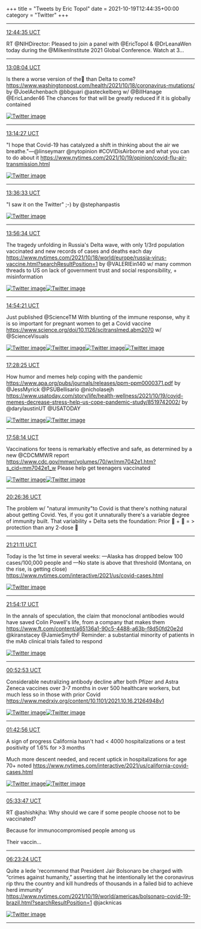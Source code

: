 +++
title = "Tweets by Eric Topol" 
date = 2021-10-19T12:44:35+00:00
category = "Twitter"
+++


---

<a href="https://twitter.com/erictopol/status/1450442757483368455" target="_blank" rel="noreferer">12:44:35 UCT</a>

RT @NIHDirector: Pleased to join a panel with @EricTopol &amp; @DrLeanaWen today during the @MilkenInstitute 2021 Global Conference. Watch at 3…



---

<a href="https://twitter.com/erictopol/status/1450448664254566404" target="_blank" rel="noreferer">13:08:04 UCT</a>

Is there a worse version of the🦠 than Delta to come?
https://www.washingtonpost.com/health/2021/10/18/coronavirus-mutations/
by @JoelAchenbach @bbguari @asteckelberg w/ @BillHanage @EricLander46 
The chances for that will be greatly reduced if it is globally contained 

<a href="FCEE97_VEAURlOt.jpg"  ><img src="FCEE97_VEAURlOt.jpg" alt="Twitter image" ></img></a>

---

<a href="https://twitter.com/erictopol/status/1450450271054680065" target="_blank" rel="noreferer">13:14:27 UCT</a>

"I hope that Covid-19 has catalyzed a shift in thinking about the air we breathe."—@linseymarr @nytopinion #COVIDisAirborne and what you can to do about it
https://www.nytimes.com/2021/10/19/opinion/covid-flu-air-transmission.html 

<a href="FCEIQKCVEAQkfLB.jpg"  ><img src="FCEIQKCVEAQkfLB.jpg" alt="Twitter image" ></img></a>

---

<a href="https://twitter.com/erictopol/status/1450455831309209600" target="_blank" rel="noreferer">13:36:33 UCT</a>

"I saw it on the Twitter" ;-)
by @stephanpastis 

<a href="FCEN1M1UUAAzKfu.jpg"  ><img src="FCEN1M1UUAAzKfu.jpg" alt="Twitter image" ></img></a>

---

<a href="https://twitter.com/erictopol/status/1450460870836998152" target="_blank" rel="noreferer">13:56:34 UCT</a>

The tragedy unfolding in Russia's Delta wave, with only 1/3rd population vaccinated and new records of cases and deaths each day https://www.nytimes.com/2021/10/18/world/europe/russia-virus-vaccine.html?searchResultPosition=1 by @VALERIEin140 
w/ many common threads to US on lack of government trust and social responsibility, + misinformation 

<a href="FCERR_2UcAAMNyz.jpg"  ><img src="FCERR_2UcAAMNyz.jpg" alt="Twitter image" ></img></a><a href="FCERUMQXMAAwGeL.jpg"  ><img src="FCERUMQXMAAwGeL.jpg" alt="Twitter image" ></img></a>

---

<a href="https://twitter.com/erictopol/status/1450475410328850435" target="_blank" rel="noreferer">14:54:21 UCT</a>

Just published @ScienceTM 
With blunting of the immune response, why it is so important for pregnant women to get a Covid vaccine
 https://www.science.org/doi/10.1126/scitranslmed.abm2070 w/ @ScienceVisuals 

<a href="FCEfegbXsAYEkXr.jpg"  ><img src="FCEfegbXsAYEkXr.jpg" alt="Twitter image" ></img></a><a href="FCEffxNXMAQJceh.jpg"  ><img src="FCEffxNXMAQJceh.jpg" alt="Twitter image" ></img></a><a href="FCEfhBSWUAok6Sc.jpg"  ><img src="FCEfhBSWUAok6Sc.jpg" alt="Twitter image" ></img></a><a href="FCEfm9BUcAA079k.jpg"  ><img src="FCEfm9BUcAA079k.jpg" alt="Twitter image" ></img></a>

---

<a href="https://twitter.com/erictopol/status/1450514184744013826" target="_blank" rel="noreferer">17:28:25 UCT</a>

How humor and memes help coping with the pandemic
https://www.apa.org/pubs/journals/releases/ppm-ppm0000371.pdf by @JessMyrick @PSUBellisario @nicholasejh
https://www.usatoday.com/story/life/health-wellness/2021/10/19/covid-memes-decrease-stress-help-us-cope-pandemic-study/8519742002/ by @darylaustinUT @USATODAY 

<a href="FCFBxLdXMAMNXv9.jpg"  ><img src="FCFBxLdXMAMNXv9.jpg" alt="Twitter image" ></img></a><a href="FCFCkFIXoAkMnBf.jpg"  ><img src="FCFCkFIXoAkMnBf.jpg" alt="Twitter image" ></img></a>

---

<a href="https://twitter.com/erictopol/status/1450521688576167938" target="_blank" rel="noreferer">17:58:14 UCT</a>

Vaccinations for teens is remarkably effective and safe, as determined by a new @CDCMMWR report
https://www.cdc.gov/mmwr/volumes/70/wr/mm7042e1.htm?s_cid=mm7042e1_w
Please help get teenagers vaccinated 

<a href="FCFJnqtWEAINqRw.jpg"  ><img src="FCFJnqtWEAINqRw.jpg" alt="Twitter image" ></img></a><a href="FCFJwmkXMAsZE_X.png"  ><img src="FCFJwmkXMAsZE_X.png" alt="Twitter image" ></img></a>

---

<a href="https://twitter.com/erictopol/status/1450559027256061953" target="_blank" rel="noreferer">20:26:36 UCT</a>

The problem w/ "natural immunity"to Covid is that there's nothing natural about getting Covid. 
Yes, if you got it unnaturally there's a variable degree of immunity built. That variability + Delta sets the foundation: 
Prior 🦠 + 💉 = &gt; protection than any 2-dose 💉



---

<a href="https://twitter.com/erictopol/status/1450572763119292418" target="_blank" rel="noreferer">21:21:11 UCT</a>

Today is the 1st time in several weeks:
—Alaska has dropped below 100 cases/100,000 people
and
—No state is above that threshold
(Montana, on the rise, is getting close)
https://www.nytimes.com/interactive/2021/us/covid-cases.html 

<a href="FCF3rpEVcAEYGFQ.jpg"  ><img src="FCF3rpEVcAEYGFQ.jpg" alt="Twitter image" ></img></a>

---

<a href="https://twitter.com/erictopol/status/1450581092344365060" target="_blank" rel="noreferer">21:54:17 UCT</a>

In the annals of speculation, the claim that monoclonal antibodies would have saved Colin Powell's life, from a company that makes them
https://www.ft.com/content/a65136a1-90c5-4488-a63b-f8d50fd20e2d @kiranstacey @JamieSmythF 
Reminder: a substantial minority of patients in the mAb clinical trials failed to respond 

<a href="FCF-aHdVUAATXUW.jpg"  ><img src="FCF-aHdVUAATXUW.jpg" alt="Twitter image" ></img></a>

---

<a href="https://twitter.com/erictopol/status/1450626040091471872" target="_blank" rel="noreferer">00:52:53 UCT</a>

Considerable neutralizing antibody decline after both Pfizer and Astra Zeneca vaccines over 3-7 months in over 500 healthcare workers, but much less so in those with prior Covid  https://www.medrxiv.org/content/10.1101/2021.10.16.21264948v1 

<a href="FCGnzEgVIAcceWG.jpg"  ><img src="FCGnzEgVIAcceWG.jpg" alt="Twitter image" ></img></a><a href="FCGoX3DUUAEeiyW.jpg"  ><img src="FCGoX3DUUAEeiyW.jpg" alt="Twitter image" ></img></a>

---

<a href="https://twitter.com/erictopol/status/1450638632843313165" target="_blank" rel="noreferer">01:42:56 UCT</a>

A sign of progress
California hasn't had &lt; 4000 hospitalizations or a test positivity of 1.6% for &gt;3 months 

Much more descent needed, and recent uptick in hospitalizations for age 70+ noted
https://www.nytimes.com/interactive/2021/us/california-covid-cases.html 

<a href="FCGzHqzUUAAiAxf.jpg"  ><img src="FCGzHqzUUAAiAxf.jpg" alt="Twitter image" ></img></a><a href="FCGz0g8VQAMBkB9.jpg"  ><img src="FCGz0g8VQAMBkB9.jpg" alt="Twitter image" ></img></a>

---

<a href="https://twitter.com/erictopol/status/1450696729653755908" target="_blank" rel="noreferer">05:33:47 UCT</a>

RT @ashishkjha: Why should we care if some people choose not to be vaccinated?

Because for immunocompromised people among us

Their vaccin…



---

<a href="https://twitter.com/erictopol/status/1450709216214196229" target="_blank" rel="noreferer">06:23:24 UCT</a>

Quite a lede
'recommend that President Jair Bolsonaro be charged with “crimes against humanity,” asserting that he intentionally let the coronavirus rip thru the country and kill hundreds of thousands in a failed bid to achieve herd immunity' https://www.nytimes.com/2021/10/19/world/americas/bolsonaro-covid-19-brazil.html?searchResultPosition=1
@jacknicas 

<a href="FCHzT9cVgAIz1KF.jpg"  ><img src="FCHzT9cVgAIz1KF.jpg" alt="Twitter image" ></img></a>

---